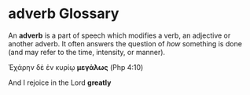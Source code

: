 # adverb Glossary

An **adverb** is a part of speech which modifies a verb, an adjective or another adverb. It often answers the question of _how_ something is done (and may refer to the time, intensity, or manner).

Ἐχάρην δὲ ἐν κυρίῳ **μεγάλως** (Php 4:10)

And I rejoice in the Lord **greatly**

